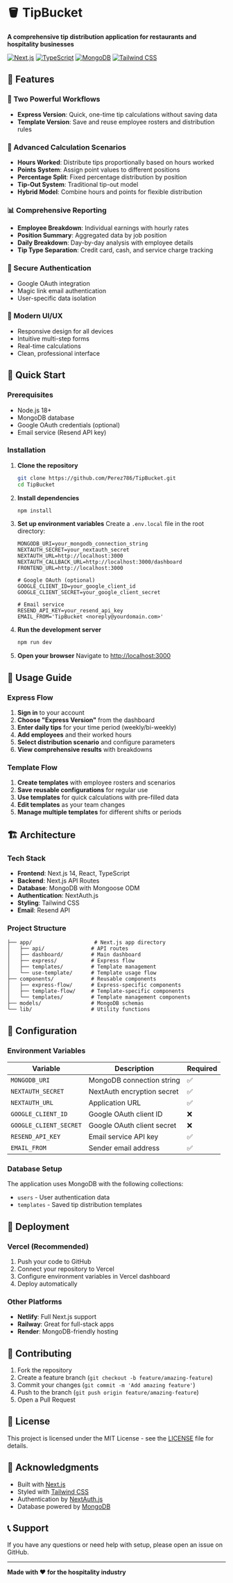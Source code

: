 # 🪣 TipBucket

**A comprehensive tip distribution application for restaurants and hospitality businesses**

[![Next.js](https://img.shields.io/badge/Next.js-14-black?style=for-the-badge&logo=next.js)](https://nextjs.org/)
[![TypeScript](https://img.shields.io/badge/TypeScript-007ACC?style=for-the-badge&logo=typescript&logoColor=white)](https://www.typescriptlang.org/)
[![MongoDB](https://img.shields.io/badge/MongoDB-4EA94B?style=for-the-badge&logo=mongodb&logoColor=white)](https://www.mongodb.com/)
[![Tailwind CSS](https://img.shields.io/badge/Tailwind_CSS-38B2AC?style=for-the-badge&logo=tailwind-css&logoColor=white)](https://tailwindcss.com/)

## 🌟 Features

### 💼 Two Powerful Workflows
- **Express Version**: Quick, one-time tip calculations without saving data
- **Template Version**: Save and reuse employee rosters and distribution rules

### 🧮 Advanced Calculation Scenarios
- **Hours Worked**: Distribute tips proportionally based on hours worked
- **Points System**: Assign point values to different positions
- **Percentage Split**: Fixed percentage distribution by position
- **Tip-Out System**: Traditional tip-out model
- **Hybrid Model**: Combine hours and points for flexible distribution

### 📊 Comprehensive Reporting
- **Employee Breakdown**: Individual earnings with hourly rates
- **Position Summary**: Aggregated data by job position
- **Daily Breakdown**: Day-by-day analysis with employee details
- **Tip Type Separation**: Credit card, cash, and service charge tracking

### 🔐 Secure Authentication
- Google OAuth integration
- Magic link email authentication
- User-specific data isolation

### 📱 Modern UI/UX
- Responsive design for all devices
- Intuitive multi-step forms
- Real-time calculations
- Clean, professional interface

## 🚀 Quick Start

### Prerequisites
- Node.js 18+ 
- MongoDB database
- Google OAuth credentials (optional)
- Email service (Resend API key)

### Installation

1. **Clone the repository**
   ```bash
   git clone https://github.com/Perez786/TipBucket.git
   cd TipBucket
   ```

2. **Install dependencies**
   ```bash
   npm install
   ```

3. **Set up environment variables**
   Create a `.env.local` file in the root directory:
   ```env
   MONGODB_URI=your_mongodb_connection_string
   NEXTAUTH_SECRET=your_nextauth_secret
   NEXTAUTH_URL=http://localhost:3000
   NEXTAUTH_CALLBACK_URL=http://localhost:3000/dashboard
   FRONTEND_URL=http://localhost:3000
   
   # Google OAuth (optional)
   GOOGLE_CLIENT_ID=your_google_client_id
   GOOGLE_CLIENT_SECRET=your_google_client_secret
   
   # Email service
   RESEND_API_KEY=your_resend_api_key
   EMAIL_FROM='TipBucket <noreply@yourdomain.com>'
   ```

4. **Run the development server**
   ```bash
   npm run dev
   ```

5. **Open your browser**
   Navigate to [http://localhost:3000](http://localhost:3000)

## 📖 Usage Guide

### Express Flow
1. **Sign in** to your account
2. **Choose "Express Version"** from the dashboard
3. **Enter daily tips** for your time period (weekly/bi-weekly)
4. **Add employees** and their worked hours
5. **Select distribution scenario** and configure parameters
6. **View comprehensive results** with breakdowns

### Template Flow
1. **Create templates** with employee rosters and scenarios
2. **Save reusable configurations** for regular use
3. **Use templates** for quick calculations with pre-filled data
4. **Edit templates** as your team changes
5. **Manage multiple templates** for different shifts or periods

## 🏗️ Architecture

### Tech Stack
- **Frontend**: Next.js 14, React, TypeScript
- **Backend**: Next.js API Routes
- **Database**: MongoDB with Mongoose ODM
- **Authentication**: NextAuth.js
- **Styling**: Tailwind CSS
- **Email**: Resend API

### Project Structure
```
├── app/                    # Next.js app directory
│   ├── api/               # API routes
│   ├── dashboard/         # Main dashboard
│   ├── express/           # Express flow
│   ├── templates/         # Template management
│   └── use-template/      # Template usage flow
├── components/            # Reusable components
│   ├── express-flow/      # Express-specific components
│   ├── template-flow/     # Template-specific components
│   └── templates/         # Template management components
├── models/                # MongoDB schemas
└── lib/                   # Utility functions
```

## 🔧 Configuration

### Environment Variables
| Variable | Description | Required |
|----------|-------------|----------|
| `MONGODB_URI` | MongoDB connection string | ✅ |
| `NEXTAUTH_SECRET` | NextAuth encryption secret | ✅ |
| `NEXTAUTH_URL` | Application URL | ✅ |
| `GOOGLE_CLIENT_ID` | Google OAuth client ID | ❌ |
| `GOOGLE_CLIENT_SECRET` | Google OAuth client secret | ❌ |
| `RESEND_API_KEY` | Email service API key | ✅ |
| `EMAIL_FROM` | Sender email address | ✅ |

### Database Setup
The application uses MongoDB with the following collections:
- `users` - User authentication data
- `templates` - Saved tip distribution templates

## 🚀 Deployment

### Vercel (Recommended)
1. Push your code to GitHub
2. Connect your repository to Vercel
3. Configure environment variables in Vercel dashboard
4. Deploy automatically

### Other Platforms
- **Netlify**: Full Next.js support
- **Railway**: Great for full-stack apps
- **Render**: MongoDB-friendly hosting

## 🤝 Contributing

1. Fork the repository
2. Create a feature branch (`git checkout -b feature/amazing-feature`)
3. Commit your changes (`git commit -m 'Add amazing feature'`)
4. Push to the branch (`git push origin feature/amazing-feature`)
5. Open a Pull Request

## 📄 License

This project is licensed under the MIT License - see the [LICENSE](LICENSE) file for details.

## 🙏 Acknowledgments

- Built with [Next.js](https://nextjs.org/)
- Styled with [Tailwind CSS](https://tailwindcss.com/)
- Authentication by [NextAuth.js](https://next-auth.js.org/)
- Database powered by [MongoDB](https://www.mongodb.com/)

## 📞 Support

If you have any questions or need help with setup, please open an issue on GitHub.

---

**Made with ❤️ for the hospitality industry**
